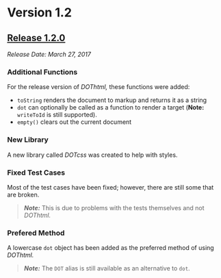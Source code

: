 # Version 1.2
## [Release 1.2.0](https://github.com/JSideris/DOThtml/releases/tag/v1.2.0)

*Release Date: March 27, 2017* 

### Additional Functions

For the release version of *DOThtml,*  these functions were added:

* `toString` renders the document to markup and returns it as a string
* `dot` can optionally be called as a function to render a target (**Note:** `writeToId` is still supported).
*  `empty()` clears out the current document

### New Library

A new library called *DOTcss*  was created to help with styles.

### Fixed Test Cases

Most of the test cases have been fixed; however, there are still some that are broken.

> **_Note:_** This is due to problems with the tests themselves and not *DOThtml.*

### Prefered Method

A lowercase `dot` object has been added as the preferred method of using *DOThtml.*

> **_Note:_** The `DOT` alias is still available as an alternative to `dot`.